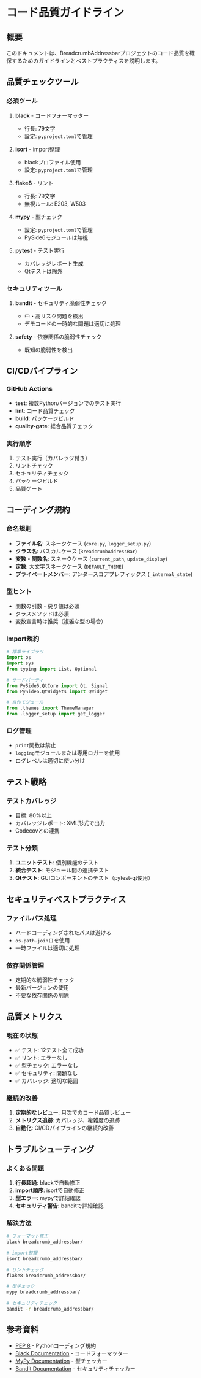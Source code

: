 # コード品質ガイドライン

## 概要

このドキュメントは、BreadcrumbAddressbarプロジェクトのコード品質を確保するためのガイドラインとベストプラクティスを説明します。

## 品質チェックツール

### 必須ツール

1. **black** - コードフォーマッター
   - 行長: 79文字
   - 設定: `pyproject.toml`で管理

2. **isort** - import整理
   - blackプロファイル使用
   - 設定: `pyproject.toml`で管理

3. **flake8** - リント
   - 行長: 79文字
   - 無視ルール: E203, W503

4. **mypy** - 型チェック
   - 設定: `pyproject.toml`で管理
   - PySide6モジュールは無視

5. **pytest** - テスト実行
   - カバレッジレポート生成
   - Qtテストは除外

### セキュリティツール

1. **bandit** - セキュリティ脆弱性チェック
   - 中・高リスク問題を検出
   - デモコードの一時的な問題は適切に処理

2. **safety** - 依存関係の脆弱性チェック
   - 既知の脆弱性を検出

## CI/CDパイプライン

### GitHub Actions

- **test**: 複数Pythonバージョンでのテスト実行
- **lint**: コード品質チェック
- **build**: パッケージビルド
- **quality-gate**: 総合品質チェック

### 実行順序

1. テスト実行（カバレッジ付き）
2. リントチェック
3. セキュリティチェック
4. パッケージビルド
5. 品質ゲート

## コーディング規約

### 命名規則

- **ファイル名**: スネークケース (`core.py`, `logger_setup.py`)
- **クラス名**: パスカルケース (`BreadcrumbAddressBar`)
- **変数・関数名**: スネークケース (`current_path`, `update_display`)
- **定数**: 大文字スネークケース (`DEFAULT_THEME`)
- **プライベートメンバー**: アンダースコアプレフィックス (`_internal_state`)

### 型ヒント

- 関数の引数・戻り値は必須
- クラスメソッドは必須
- 変数宣言時は推奨（複雑な型の場合）

### Import規約

```python
# 標準ライブラリ
import os
import sys
from typing import List, Optional

# サードパーティ
from PySide6.QtCore import Qt, Signal
from PySide6.QtWidgets import QWidget

# 自作モジュール
from .themes import ThemeManager
from .logger_setup import get_logger
```

### ログ管理

- `print`関数は禁止
- `logging`モジュールまたは専用ロガーを使用
- ログレベルは適切に使い分け

## テスト戦略

### テストカバレッジ

- 目標: 80%以上
- カバレッジレポート: XML形式で出力
- Codecovとの連携

### テスト分類

1. **ユニットテスト**: 個別機能のテスト
2. **統合テスト**: モジュール間の連携テスト
3. **Qtテスト**: GUIコンポーネントのテスト（pytest-qt使用）

## セキュリティベストプラクティス

### ファイルパス処理

- ハードコーディングされたパスは避ける
- `os.path.join()`を使用
- 一時ファイルは適切に処理

### 依存関係管理

- 定期的な脆弱性チェック
- 最新バージョンの使用
- 不要な依存関係の削除

## 品質メトリクス

### 現在の状態

- ✅ テスト: 12テスト全て成功
- ✅ リント: エラーなし
- ✅ 型チェック: エラーなし
- ✅ セキュリティ: 問題なし
- ✅ カバレッジ: 適切な範囲

### 継続的改善

1. **定期的なレビュー**: 月次でのコード品質レビュー
2. **メトリクス追跡**: カバレッジ、複雑度の追跡
3. **自動化**: CI/CDパイプラインの継続的改善

## トラブルシューティング

### よくある問題

1. **行長超過**: blackで自動修正
2. **import順序**: isortで自動修正
3. **型エラー**: mypyで詳細確認
4. **セキュリティ警告**: banditで詳細確認

### 解決方法

```bash
# フォーマット修正
black breadcrumb_addressbar/

# import整理
isort breadcrumb_addressbar/

# リントチェック
flake8 breadcrumb_addressbar/

# 型チェック
mypy breadcrumb_addressbar/

# セキュリティチェック
bandit -r breadcrumb_addressbar/
```

## 参考資料

- [PEP 8](https://www.python.org/dev/peps/pep-0008/) - Pythonコーディング規約
- [Black Documentation](https://black.readthedocs.io/) - コードフォーマッター
- [MyPy Documentation](https://mypy.readthedocs.io/) - 型チェッカー
- [Bandit Documentation](https://bandit.readthedocs.io/) - セキュリティチェッカー 